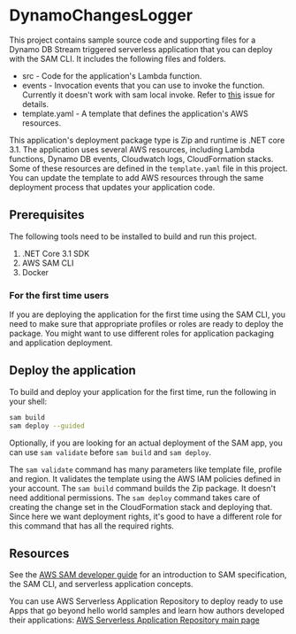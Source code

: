 # DynamoChangesLogger

This project contains sample source code and supporting files for a Dynamo DB Stream triggered serverless application that you can deploy with the SAM CLI. It includes the following files and folders.

- src - Code for the application's Lambda function.
- events - Invocation events that you can use to invoke the function. Currently it doesn't work with sam local invoke. Refer to [this](https://github.com/aws/serverless-application-model/issues/2096) issue for details.
- template.yaml - A template that defines the application's AWS resources.

This application's deployment package type is Zip and runtime is .NET core 3.1. The application uses several AWS resources, including Lambda functions, Dynamo DB events, Cloudwatch logs, CloudFormation stacks. Some of these resources are defined in the `template.yaml` file in this project. You can update the template to add AWS resources through the same deployment process that updates your application code.

## Prerequisites

The following tools need to be installed to build and run this project.
1. .NET Core 3.1 SDK
2. AWS SAM CLI
3. Docker

### For the first time users
If you are deploying the application for the first time using the SAM CLI, you need to make sure that appropriate profiles or roles are ready to deploy the package. You might want to use different roles for application packaging and application deployment.

## Deploy the application

To build and deploy your application for the first time, run the following in your shell:

```bash
sam build
sam deploy --guided
```

Optionally, if you are looking for an actual deployment of the SAM app, you can use `sam validate` before `sam build` and `sam deploy`.

The `sam validate` command has many parameters like template file, profile and region. It validates the template using the AWS IAM policies defined in your account.
The `sam build` command builds the Zip package. It doesn't need additional permissions.
The `sam deploy` command takes care of creating the change set in the CloudFormation stack and deploying that. Since here we want deployment rights, it's good to have a different role for this command that has all the required rights.

## Resources

See the [AWS SAM developer guide](https://docs.aws.amazon.com/serverless-application-model/latest/developerguide/what-is-sam.html) for an introduction to SAM specification, the SAM CLI, and serverless application concepts.

You can use AWS Serverless Application Repository to deploy ready to use Apps that go beyond hello world samples and learn how authors developed their applications: [AWS Serverless Application Repository main page](https://aws.amazon.com/serverless/serverlessrepo/)
